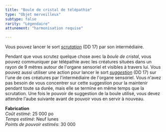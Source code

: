 ```yaml
---
title: "Boule de cristal de télépathie"
type: "Objet merveilleux"
subtype: false
rarity: "Légendaire"
attunement: "harmonisation requise"

---
```

Vous pouvez lancer le sort [_scrutation_](/grimoire/scrutation/) (DD 17) par son intermédiaire.

Pendant que vous scrutez quelque chose avec la _boule de cristal_, vous pouvez communiquer par télépathie avec les créatures situées dans un rayon de 9 mètres autour de l'organe sensoriel et visibles à travers lui. Vous pouvez aussi utiliser une action pour lancer le sort [_suggestion_](/grimoire/suggestion/) (DD 17) sur l'une de ces créatures par l'intermédiaire de l'organe sensoriel. Vous n'avez pas besoin de vous concentrer sur cette suggestion pour la maintenir pendant toute sa durée, mais elle se termine en même temps que la scrutation. Une fois le pouvoir de suggestion de la boule utilisé, vous devez attendre l'aube suivante avant de pouvoir vous en servir à nouveau.  


**Fabrication**  
*Coût estimé*: 25 000 po  
*Temps estimé*: Neuf lunes  
*Points de pouvoir estimés*: 30 000  
